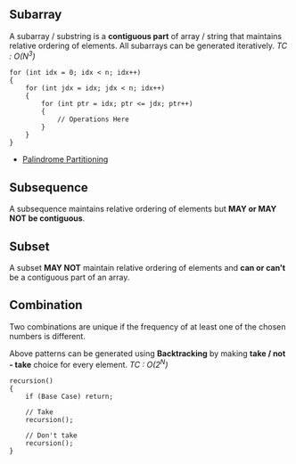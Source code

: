 ## Subarray
A subarray / substring is a **contiguous part** of array / string that maintains relative ordering of elements. All subarrays can be generated iteratively.
 *TC : O(N<sup>3</sup>)*
```
for (int idx = 0; idx < n; idx++)
{
	for (int jdx = idx; jdx < n; idx++)
	{
		for (int ptr = idx; ptr <= jdx; ptr++)
		{
			// Operations Here
		}
	}
}
```

- [Palindrome Partitioning](https://leetcode.com/problems/palindrome-partitioning/submissions/1170563466/)

## Subsequence
A subsequence maintains relative ordering of elements but **MAY or MAY NOT be contiguous**.

## Subset
A subset **MAY NOT** maintain relative ordering of elements and **can or can't** be a contiguous part of an array.

## Combination
Two combinations are unique if the frequency of at least one of the chosen numbers is different.

Above patterns can be generated using **Backtracking** by making **take / not - take** choice for every element.
*TC : O(2<sup>N</sup>)*

```
recursion()
{
	if (Base Case) return;
	
	// Take
	recursion();
	
	// Don't take
	recursion();
}
```
